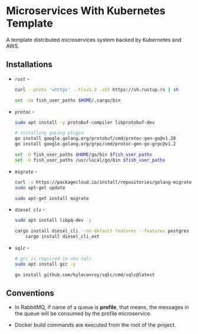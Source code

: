 # Microservices With Kubernetes Template

A template distributed microservices system backed by Kubernetes and AWS.

## Installations

- *`rust`* -
    ```bash
    curl --proto '=https' --tlsv1.2 -sSf https://sh.rustup.rs | sh

    set -Ua fish_user_paths $HOME/.cargo/bin
    ```

- *`protoc`* -
    ```bash
    sudo apt install -y protobuf-compiler libprotobuf-dev

    # installing goLang plugin
    go install google.golang.org/protobuf/cmd/protoc-gen-go@v1.28
    go install google.golang.org/grpc/cmd/protoc-gen-go-grpc@v1.2

    set -U fish_user_paths $HOME/go/bin $fish_user_paths
    set -U fish_user_paths /usr/local/go/bin $fish_user_paths
    ```

- *`migrate`* -
    ```bash
    curl -s https://packagecloud.io/install/repositories/golang-migrate/migrate/script.deb.sh | sudo bash
    sudo apt-get update

    sudo apt-get install migrate
    ```

- *`diesel cli`* -
    ```bash
    sudo apt install libpq-dev -y

    cargo install diesel_cli --no-default-features --features postgres && \
        cargo install diesel_cli_ext
    ```

- *`sqlc`* -
    ```bash
    # gcc is required to use sqlc
    sudo apt install gcc -y

    go install github.com/kyleconroy/sqlc/cmd/sqlc@latest
    ```

## Conventions

- In RabbitMQ, if name of a queue is **profile**, that means, the messages in the queue will be consumed by the profile microservice.

- Docker build commands are executed from the root of the project.